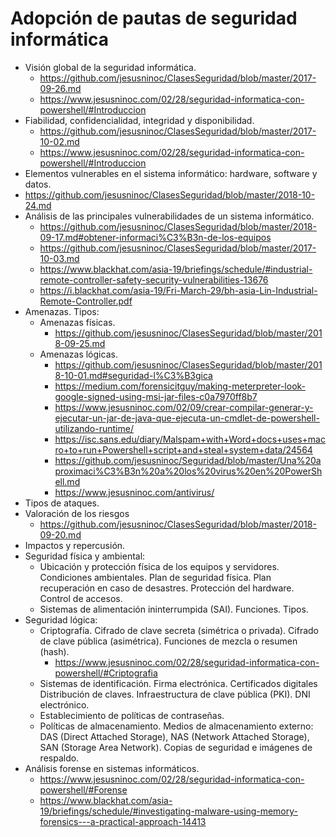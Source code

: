 # Adopción de pautas de seguridad informática
- Visión global de la seguridad informática. 
  - https://github.com/jesusninoc/ClasesSeguridad/blob/master/2017-09-26.md
  - https://www.jesusninoc.com/02/28/seguridad-informatica-con-powershell/#Introduccion
- Fiabilidad, confidencialidad, integridad y disponibilidad. 
  - https://github.com/jesusninoc/ClasesSeguridad/blob/master/2017-10-02.md
  - https://www.jesusninoc.com/02/28/seguridad-informatica-con-powershell/#Introduccion
- Elementos vulnerables en el sistema informático: hardware, software y datos.
 - https://github.com/jesusninoc/ClasesSeguridad/blob/master/2018-10-24.md
- Análisis de las principales vulnerabilidades de un sistema informático.
  - https://github.com/jesusninoc/ClasesSeguridad/blob/master/2018-09-17.md#obtener-informaci%C3%B3n-de-los-equipos
  - https://github.com/jesusninoc/ClasesSeguridad/blob/master/2017-10-03.md
  - https://www.blackhat.com/asia-19/briefings/schedule/#industrial-remote-controller-safety-security-vulnerabilities-13676
  - https://i.blackhat.com/asia-19/Fri-March-29/bh-asia-Lin-Industrial-Remote-Controller.pdf
- Amenazas. Tipos:
  - Amenazas físicas.
    - https://github.com/jesusninoc/ClasesSeguridad/blob/master/2018-09-25.md
  - Amenazas lógicas.
    - https://github.com/jesusninoc/ClasesSeguridad/blob/master/2018-10-01.md#seguridad-l%C3%B3gica
    - https://medium.com/forensicitguy/making-meterpreter-look-google-signed-using-msi-jar-files-c0a7970ff8b7
    - https://www.jesusninoc.com/02/09/crear-compilar-generar-y-ejecutar-un-jar-de-java-que-ejecuta-un-cmdlet-de-powershell-utilizando-runtime/
    - https://isc.sans.edu/diary/Malspam+with+Word+docs+uses+macro+to+run+Powershell+script+and+steal+system+data/24564
    - https://github.com/jesusninoc/Seguridad/blob/master/Una%20aproximaci%C3%B3n%20a%20los%20virus%20en%20PowerShell.md
    - https://www.jesusninoc.com/antivirus/
- Tipos de ataques.
- Valoración de los riesgos
  - https://github.com/jesusninoc/ClasesSeguridad/blob/master/2018-09-20.md
- Impactos y repercusión.
- Seguridad física y ambiental:
  - Ubicación y protección física de los equipos y servidores. Condiciones ambientales. Plan de seguridad física. Plan recuperación en caso de desastres. Protección del hardware. Control de accesos.
  - Sistemas de alimentación ininterrumpida (SAI). Funciones. Tipos.
- Seguridad lógica:
  - Criptografía. Cifrado de clave secreta (simétrica o privada). Cifrado de clave pública (asimétrica). Funciones de mezcla o resumen (hash).
    - https://www.jesusninoc.com/02/28/seguridad-informatica-con-powershell/#Criptografia
  - Sistemas de identificación. Firma electrónica. Certificados digitales Distribución de claves. Infraestructura de clave pública (PKI). DNI electrónico.
  - Establecimiento de políticas de contraseñas.
  - Políticas de almacenamiento. Medios de almacenamiento externo: DAS (Direct Attached Storage), NAS (Network Attached Storage), SAN (Storage Area Network). Copias de seguridad e imágenes de respaldo.
- Análisis forense en sistemas informáticos.
  - https://www.jesusninoc.com/02/28/seguridad-informatica-con-powershell/#Forense
  - https://www.blackhat.com/asia-19/briefings/schedule/#investigating-malware-using-memory-forensics---a-practical-approach-14413
